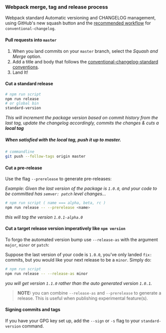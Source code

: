 ### Webpack merge, tag and release process

Webpack standard Automatic versioning and CHANGELOG management, using GitHub's new squash button and
the [recommended workflow](https://github.com/conventional-changelog/conventional-changelog-cli#recommended-workflow) for `conventional-changelog`.

#### Pull requests into `master`

1. When you land commits on your `master` branch, select the _Squash and Merge_ option.
2. Add a title and body that follows the [conventional-changelog-standard conventions](https://github.com/bcoe/conventional-changelog-standard/blob/master/convention.md).
3. Land It!

#### Cut a standard release

```sh
# npm run script
npm run release
# or global bin
standard-version
```

_This will increment the package version based on commit history from the last tag, update the changelog accordingly, commits the changes & cuts a **local tag**_

##### When satisfied with the local tag, push it up to master.

```sh
# commandline
git push --follow-tags origin master
```

#### Cut a pre-release

Use the flag `--prerelease` to generate pre-releases:

_Example: Given the last version of the package is `1.0.0`, and your code to be committed has `semver: patch` level changes..._

```bash
# npm run script ( name === alpha, beta, rc )
npm run release -- --prerelease <name>
```

_this will tag the version `1.0.1-alpha.0`_

#### Cut a target release version imperatively like `npm version`

To forgo the automated version bump use `--release-as` with the argument `major`, `minor` or `patch`:

Suppose the last version of your code is `1.0.0`, you've only landed `fix:` commits, but
you would like your next release to be a `minor`. Simply do:

```bash
# npm run script
npm run release -- --release-as minor
```

_you will get version `1.1.0` rather than the auto generated version `1.0.1`._

> **NOTE:** you can combine `--release-as` and `--prerelease` to generate a release. This is useful when publishing experimental feature(s).

#### Signing commits and tags

If you have your GPG key set up, add the `--sign` or `-s` flag to your `standard-version` command.
